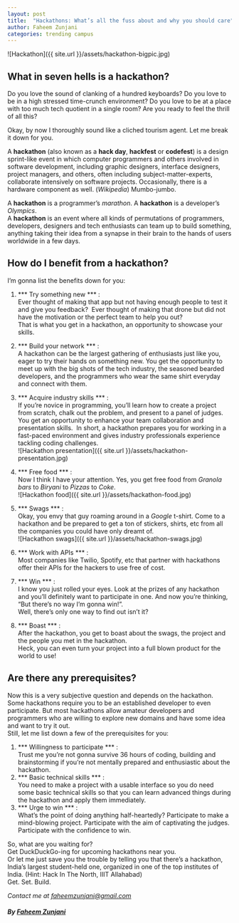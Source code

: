 ```yaml
---
layout: post
title:  "Hackathons: What’s all the fuss about and why you should care"
author: Faheem Zunjani
categories: trending campus
---
```


![Hackathon]({{ site.url }}/assets/hackathon-bigpic.jpg)

## What in seven hells is a hackathon?
Do you love the sound of clanking of a hundred keyboards? Do you love to be in a high stressed time-crunch environment? Do you love to be at a place with too much tech quotient in a single room? Are you ready to feel the thrill of all this?  

Okay, by now I thoroughly sound like a cliched tourism agent. Let me break it down for you.  

A **hackathon** (also known as a **hack day**, **hackfest** or **codefest**) is a design sprint-like event in which computer programmers and others involved in software development, including graphic designers, interface designers, project managers, and others, often including subject-matter-experts, collaborate intensively on software projects. Occasionally, there is a hardware component as well. (_Wikipedia_)
Mumbo-jumbo.  

A **hackathon** is a programmer’s _marathon_. A **hackathon** is a developer’s _Olympics_.   
A **hackathon** is an event where all kinds of permutations of programmers, developers, designers and tech enthusiasts can team up to build something, anything taking their idea from a synapse in their brain to the hands of users worldwide in a few days.  

## How do I benefit from a hackathon?
I’m gonna list the benefits down for you:  
1. *** Try something new *** :  
Ever thought of making that app but not having enough people to test it and give you feedback?  Ever thought of making that drone but did not have the motivation or the perfect team to help you out?  
That is what you get in a hackathon, an opportunity to showcase your skills.
1. *** Build your network *** :  
A hackathon can be the largest gathering of enthusiasts just like you, eager to try their hands on something new. You get the opportunity to meet up with the big shots of the tech industry, the seasoned bearded developers, and the programmers who wear the same shirt everyday and connect with them.
1. *** Acquire industry skills ***  :  
If you’re novice in programming, you’ll learn how to create a project from scratch, chalk out the problem, and present to a panel of judges. You get an opportunity to enhance your team collaboration and presentation skills.  In short, a hackathon prepares you for working in a fast-paced environment and gives industry professionals experience tackling coding challenges.  
![Hackathon presentation]({{ site.url }}/assets/hackathon-presentation.jpg)  

1. *** Free food *** :  
Now I think I have your attention. Yes, you get free food from _Granola bars_ to _Biryani_ to _Pizzas_ to _Coke_.  
![Hackathon food]({{ site.url }}/assets/hackathon-food.jpg)  

1. *** Swags *** :  
Okay, you envy that guy roaming around in a _Google_ t-shirt. Come to a hackathon and be prepared to get a ton of stickers, shirts, etc from all the companies you could have only dreamt of.  
![Hackathon swags]({{ site.url }}/assets/hackathon-swags.jpg)  

1. *** Work with APIs *** :  
Most companies like Twilio, Spotify, etc that partner with hackathons offer their APIs for the hackers to use free of cost.
1. *** Win *** :  
I know you just rolled your eyes. Look at the prizes of any hackathon and you’ll definitely want to participate in one. And now you’re thinking, “But there’s no way I’m gonna win!”.   
Well, there’s only one way to find out isn’t it?
1. *** Boast *** :  
After the hackathon, you get to boast about the swags, the project and the people you met in the hackathon.   
Heck, you can even turn your project into a full blown product for the world to use!

## Are there any prerequisites?
Now this is a very subjective question and depends on the hackathon. Some hackathons require you to be an established developer to even participate. But most hackathons allow amateur developers and programmers who are willing to explore new domains and have some idea and want to try it out.  
Still, let me list down a few of the prerequisites for you:  
1. *** Willingness to participate *** :  
Trust me you’re not gonna survive 36 hours of coding, building and brainstorming if you’re not mentally prepared and enthusiastic about the hackathon.
1. *** Basic technical skills *** :  
You need to make a project with a usable interface so you do need some basic technical skills so that you can learn advanced things during the hackathon and apply them immediately.
1. *** Urge to win *** :  
What’s the point of doing anything half-heartedly? Participate to make a mind-blowing project. Participate with the aim of captivating the judges. Participate with the confidence to win.   

So, what are you waiting for?   
Get DuckDuckGo-ing for upcoming hackathons near you.   
Or let me just save you the trouble by telling you that there’s a hackathon, India’s largest student-held one, organized in one of the top institutes of India. (Hint: Hack In The North, IIIT Allahabad)   
Get. Set. Build.

_Contact me at [faheemzunjani@gmail.com](mailto:faheemzunjani@gmail.com)_
##### By [Faheem Zunjani](https://facebook.com/faheemzunjani)
